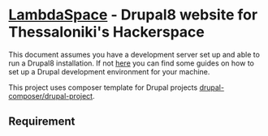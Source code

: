 # [LambdaSpace](http://www.lambdaspace.gr/) - Drupal8 website for Thessaloniki's Hackerspace

This document assumes you have a development server set up and able to run a Drupal8 installation.
If not [here](https://www.drupal.org/docs/develop/local-server-setup) you can find some guides on how to set up
a Drupal development environment for your machine.

This project uses composer template for Drupal projects [drupal-composer/drupal-project](https://github.com/drupal-composer/drupal-project). 
 
## Requirement
